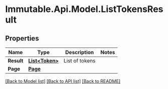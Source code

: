 # Immutable.Api.Model.ListTokensResult

## Properties

Name | Type | Description | Notes
------------ | ------------- | ------------- | -------------
**Result** | [**List&lt;Token&gt;**](Token.md) | List of tokens | 
**Page** | [**Page**](Page.md) |  | 

[[Back to Model list]](../README.md#documentation-for-models) [[Back to API list]](../README.md#documentation-for-api-endpoints) [[Back to README]](../README.md)

